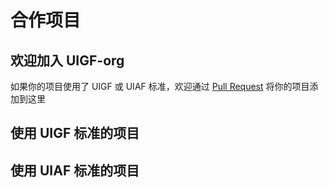 # 合作项目
## 欢迎加入 UIGF-org

如果你的项目使用了 UIGF 或 UIAF 标准，欢迎通过 [Pull Request](https://github.com/UIGF-org/UIGF-org.github.io) 将你的项目添加到这里


## 使用 UIGF 标准的项目
<SiteInfo
name="genshin wish export"
desc="Easily export the Genshin Impact wish record"
url="https://github.com/biuuu/genshin-wish-export"
logo="https://raw.githubusercontent.com/biuuu/genshin-wish-export/main/build/icons/256x256.png"
repo="https://github.com/biuuu/genshin-wish-export"
preview="None"
/>

<SiteInfo
name="胡桃"
desc="唷，找本堂主有何贵干呀？"
logo="https://raw.githubusercontent.com/DGP-Studio/Snap.Hutao.Docs/main/docs/.vuepress/public/images/202209/HeroImageLogo.png"
url="https://hut.ao/"
repo="https://github.com/DGP-Studio/Snap.Hutao"
preview="https://repository-images.githubusercontent.com/482734649/5f8cf574-2ef0-43e9-aa8d-6cf094b54dd9"
/>

<SiteInfo
name="寻空"
desc="记录旅途中发生的事"
logo="https://xunkong.cc/images/logo.640.webp"
url="https://xunkong.cc/"
repo="https://github.com/xunkong/xunkong"
preview="https://camo.githubusercontent.com/a4fde5352903fb0bcf4d8b36543724129828d57c033b646565740b0e674dcaee/68747470733a2f2f66696c652e78756e6b6f6e672e63632f7374617469632f7265706f2f78756e6b6f6e672f73637265656e73686f742d686f6d652d6b6f6e6779696e672e77656270"
/>

<SiteInfo
name="genshin-gacha-analyzer"
desc="genshin wish history analyzer"
logo="https://raw.githubusercontent.com/sunfkny/genshin-gacha-export/main/ys.ico"
url="https://genshin.voderl.cn/"
repo="https://github.com/voderl/genshin-gacha-analyzer"
preview="https://raw.githubusercontent.com/voderl/genshin-gacha-analyzer/main/docs/charts.png"
/>

<SiteInfo
name="应急食品"
desc="安卓平台下的原神工具客户端"
logo="partnerships/mukapp-logo.png"
url="https://gtool.mukapp.top/"
preview="partnerships/mukapp.webp"
/>

<SiteInfo
name="提瓦特小助手"
desc="专注旅行者服务的微信小程序"
logo="partnerships/paimon.png"
url="https://www.yshelper.com/index.php"
preview="partnerships/teyvat-preview.png"
/>

<SiteInfo
name="genshin-gacha-export"
desc="原神抽卡记录导出"
logo="https://raw.githubusercontent.com/sunfkny/genshin-gacha-export/main/ys.ico"
url="https://github.com/sunfkny/genshin-gacha-export"
repo="https://github.com/sunfkny/genshin-gacha-export"
preview="None"
/>

<SiteInfo
name="DodocoTales"
desc="A banner-oriented Genshin Impact wish logs exporter & explorer"
logo="https://raw.githubusercontent.com/sunfkny/genshin-gacha-export/main/ys.ico"
url="https://github.com/TremblingMoeNew/DodocoTales"
repo="https://github.com/TremblingMoeNew/DodocoTales"
preview="partnerships/DodocoTales.png"
/>

<SiteInfo
name="Snap.Genshin"
desc="你想要的原神全家桶"
logo="https://raw.githubusercontent.com/DGP-Studio/Snap.Genshin.Docs/main/docs/.vuepress/public/logo/SGLogoPure.png"
url="https://www.snapgenshin.com/"
repo="https://github.com/DGP-Studio/Snap.Genshin"
preview="https://repository-images.githubusercontent.com/331187187/0a2420e5-881a-4709-9f99-fdd42f13e1fc"
/>

<SiteInfo
name="KeqingNiuza"
desc="刻记牛杂店"
logo="https://raw.githubusercontent.com/xunkong/KeqingNiuza/final/img/logo_nbg.png"
url="https://github.com/xunkong/KeqingNiuza"
repo="https://github.com/xunkong/KeqingNiuza"
preview="https://raw.githubusercontent.com/xunkong/KeqingNiuza/v2/img/Snipaste_2021-06-19_10-46-43.png"
/>

## 使用 UIAF 标准的项目
<SiteInfo
name="胡桃"
desc="唷，找本堂主有何贵干呀？"
logo="https://raw.githubusercontent.com/DGP-Studio/Snap.Hutao.Docs/main/docs/.vuepress/public/images/202209/HeroImageLogo.png"
url="https://hut.ao/"
repo="https://github.com/DGP-Studio/Snap.Hutao"
preview="https://repository-images.githubusercontent.com/482734649/5f8cf574-2ef0-43e9-aa8d-6cf094b54dd9"
/>

<SiteInfo
name="寻空"
desc="记录旅途中发生的事"
logo="https://xunkong.cc/images/logo.640.webp"
url="https://xunkong.cc/"
repo="https://github.com/xunkong/xunkong"
preview="https://camo.githubusercontent.com/a4fde5352903fb0bcf4d8b36543724129828d57c033b646565740b0e674dcaee/68747470733a2f2f66696c652e78756e6b6f6e672e63632f7374617469632f7265706f2f78756e6b6f6e672f73637265656e73686f742d686f6d652d6b6f6e6779696e672e77656270"
/>

<SiteInfo
name="椰羊 cocogoat"
desc="A toolbox for Genshin Impact 100% running in browser."
logo="https://avatars.githubusercontent.com/u/82107463"
url="https://cocogoat.work/"
repo="https://github.com/yuehaiTeam/cocogoat"
preview="partnerships/cocogoat.png"
/>

<SiteInfo
name="YaeAchievement"
desc="更快、更准的原神成就导出工具"
logo="https://raw.githubusercontent.com/HolographicHat/YaeAchievement/master/icon.ico"
url="https://github.com/HolographicHat/YaeAchievement"
repo="https://github.com/HolographicHat/YaeAchievement"
preview="https://raw.githubusercontent.com/Finchaos/yae-markdown-230119/main/images/4.png"
/>
